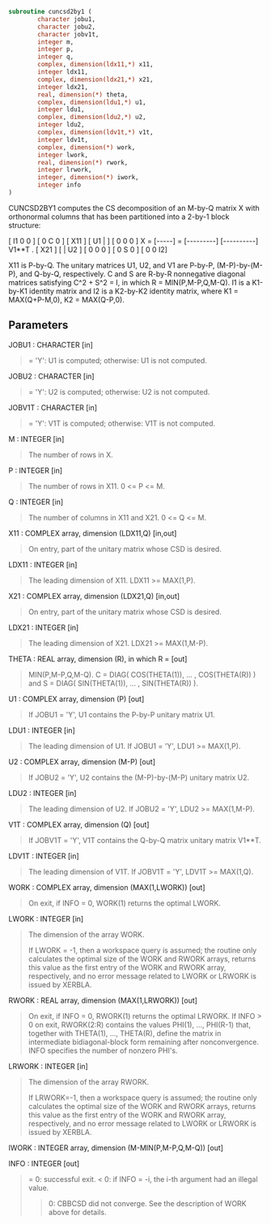 ```fortran
subroutine cuncsd2by1 (
        character jobu1,
        character jobu2,
        character jobv1t,
        integer m,
        integer p,
        integer q,
        complex, dimension(ldx11,*) x11,
        integer ldx11,
        complex, dimension(ldx21,*) x21,
        integer ldx21,
        real, dimension(*) theta,
        complex, dimension(ldu1,*) u1,
        integer ldu1,
        complex, dimension(ldu2,*) u2,
        integer ldu2,
        complex, dimension(ldv1t,*) v1t,
        integer ldv1t,
        complex, dimension(*) work,
        integer lwork,
        real, dimension(*) rwork,
        integer lrwork,
        integer, dimension(*) iwork,
        integer info
)
```

CUNCSD2BY1 computes the CS decomposition of an M-by-Q matrix X with
orthonormal columns that has been partitioned into a 2-by-1 block
structure:

[  I1 0  0 ]
[  0  C  0 ]
[ X11 ]   [ U1 |    ] [  0  0  0 ]
X = [-----] = [---------] [----------] V1\*\*T .
[ X21 ]   [    | U2 ] [  0  0  0 ]
[  0  S  0 ]
[  0  0  I2]

X11 is P-by-Q. The unitary matrices U1, U2, and V1 are P-by-P,
(M-P)-by-(M-P), and Q-by-Q, respectively. C and S are R-by-R
nonnegative diagonal matrices satisfying C^2 + S^2 = I, in which
R = MIN(P,M-P,Q,M-Q). I1 is a K1-by-K1 identity matrix and I2 is a
K2-by-K2 identity matrix, where K1 = MAX(Q+P-M,0), K2 = MAX(Q-P,0).

## Parameters
JOBU1 : CHARACTER [in]
> = 'Y':      U1 is computed;
> otherwise:  U1 is not computed.

JOBU2 : CHARACTER [in]
> = 'Y':      U2 is computed;
> otherwise:  U2 is not computed.

JOBV1T : CHARACTER [in]
> = 'Y':      V1T is computed;
> otherwise:  V1T is not computed.

M : INTEGER [in]
> The number of rows in X.

P : INTEGER [in]
> The number of rows in X11. 0 <= P <= M.

Q : INTEGER [in]
> The number of columns in X11 and X21. 0 <= Q <= M.

X11 : COMPLEX array, dimension (LDX11,Q) [in,out]
> On entry, part of the unitary matrix whose CSD is desired.

LDX11 : INTEGER [in]
> The leading dimension of X11. LDX11 >= MAX(1,P).

X21 : COMPLEX array, dimension (LDX21,Q) [in,out]
> On entry, part of the unitary matrix whose CSD is desired.

LDX21 : INTEGER [in]
> The leading dimension of X21. LDX21 >= MAX(1,M-P).

THETA : REAL array, dimension (R), in which R = [out]
> MIN(P,M-P,Q,M-Q).
> C = DIAG( COS(THETA(1)), ... , COS(THETA(R)) ) and
> S = DIAG( SIN(THETA(1)), ... , SIN(THETA(R)) ).

U1 : COMPLEX array, dimension (P) [out]
> If JOBU1 = 'Y', U1 contains the P-by-P unitary matrix U1.

LDU1 : INTEGER [in]
> The leading dimension of U1. If JOBU1 = 'Y', LDU1 >=
> MAX(1,P).

U2 : COMPLEX array, dimension (M-P) [out]
> If JOBU2 = 'Y', U2 contains the (M-P)-by-(M-P) unitary
> matrix U2.

LDU2 : INTEGER [in]
> The leading dimension of U2. If JOBU2 = 'Y', LDU2 >=
> MAX(1,M-P).

V1T : COMPLEX array, dimension (Q) [out]
> If JOBV1T = 'Y', V1T contains the Q-by-Q matrix unitary
> matrix V1\*\*T.

LDV1T : INTEGER [in]
> The leading dimension of V1T. If JOBV1T = 'Y', LDV1T >=
> MAX(1,Q).

WORK : COMPLEX array, dimension (MAX(1,LWORK)) [out]
> On exit, if INFO = 0, WORK(1) returns the optimal LWORK.

LWORK : INTEGER [in]
> The dimension of the array WORK.
> 
> If LWORK = -1, then a workspace query is assumed; the routine
> only calculates the optimal size of the WORK and RWORK
> arrays, returns this value as the first entry of the WORK
> and RWORK array, respectively, and no error message related
> to LWORK or LRWORK is issued by XERBLA.

RWORK : REAL array, dimension (MAX(1,LRWORK)) [out]
> On exit, if INFO = 0, RWORK(1) returns the optimal LRWORK.
> If INFO > 0 on exit, RWORK(2:R) contains the values PHI(1),
> ..., PHI(R-1) that, together with THETA(1), ..., THETA(R),
> define the matrix in intermediate bidiagonal-block form
> remaining after nonconvergence. INFO specifies the number
> of nonzero PHI's.

LRWORK : INTEGER [in]
> The dimension of the array RWORK.
> 
> If LRWORK=-1, then a workspace query is assumed; the routine
> only calculates the optimal size of the WORK and RWORK
> arrays, returns this value as the first entry of the WORK
> and RWORK array, respectively, and no error message related
> to LWORK or LRWORK is issued by XERBLA.

IWORK : INTEGER array, dimension (M-MIN(P,M-P,Q,M-Q)) [out]

INFO : INTEGER [out]
> = 0:  successful exit.
> < 0:  if INFO = -i, the i-th argument had an illegal value.
> > 0:  CBBCSD did not converge. See the description of WORK
> above for details.
